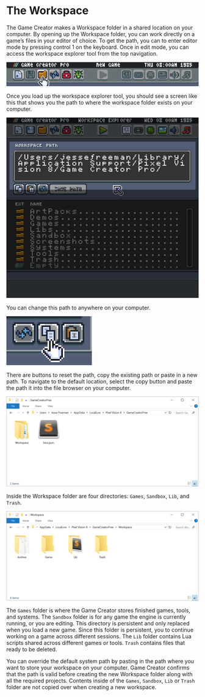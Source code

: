 # The Workspace

The Game Creator makes a Workspace folder in a shared location on your computer. By opening up the Workspace folder, you can work directly on a game’s files in your editor of choice. To get the path, you can to enter editor mode by pressing control 1 on the keyboard. Once in edit mode, you can access the workspace explorer tool from the top navigation.

![image alt text](images/TheWorkspace_image_0.png)

Once you load up the workspace explorer tool, you should see a screen like this that shows you the path to where the workspace folder exists on your computer.

![image alt text](images/TheWorkspace_image_1.png)

You can change this path to anywhere on your computer. 

![image alt text](images/TheWorkspace_image_2.png)

There are buttons to reset the path, copy the existing path or paste in a new path. To navigate to the default location, select the copy button and paste the path it into the file browser on your computer. 

![image alt text](images/TheWorkspace_image_3.png)

Inside the Workspace folder are four directories: `Games`, `Sandbox`, `Lib`, and `Trash`.

![image alt text](images/TheWorkspace_image_4.png)

The `Games` folder is where the Game Creator stores finished games, tools, and systems. The `Sandbox` folder is for any game the engine is currently running, or you are editing. This directory is persistent and only replaced when you load a new game. Since this folder is persistent, you to continue working on a game across different sessions. The `Lib` folder contains Lua scripts shared across different games or tools. `Trash` contains files that ready to be deleted.

You can override the default system path by pasting in the path where you want to store your workspace on your computer. Game Creator confirms that the path is valid before creating the new Workspace folder along with all the required projects. Contents inside of the `Games`, `Sandbox`, `Lib` or `Trash` folder are not copied over when creating a new workspace.


